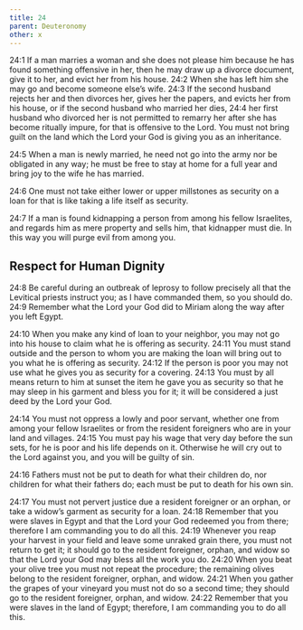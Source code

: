 ```yaml
---
title: 24
parent: Deuteronomy
other: x
---
```


<a name="24:1">24:1</a> If a man marries a woman and she does not please him because he has found something offensive in her, then he may draw up a divorce document, give it to her, and evict her from his house. <a name="24:2">24:2</a> When she has left him she may go and become someone else’s wife. <a name="24:3">24:3</a> If the second husband rejects her and then divorces her, gives her the papers, and evicts her from his house, or if the second husband who married her dies, <a name="24:4">24:4</a> her first husband who divorced her is not permitted to remarry her after she has become ritually impure, for that is offensive to the Lord. You must not bring guilt on the land which the Lord your God is giving you as an inheritance.

<a name="24:5">24:5</a> When a man is newly married, he need not go into the army nor be obligated in any way; he must be free to stay at home for a full year and bring joy to the wife he has married.

<a name="24:6">24:6</a> One must not take either lower or upper millstones as security on a loan for that is like taking a life itself as security.

<a name="24:7">24:7</a> If a man is found kidnapping a person from among his fellow Israelites, and regards him as mere property and sells him, that kidnapper must die. In this way you will purge evil from among you.

## Respect for Human Dignity

<a name="24:8">24:8</a> Be careful during an outbreak of leprosy to follow precisely all that the Levitical priests instruct you; as I have commanded them, so you should do. <a name="24:9">24:9</a> Remember what the Lord your God did to Miriam along the way after you left Egypt.

<a name="24:10">24:10</a> When you make any kind of loan to your neighbor, you may not go into his house to claim what he is offering as security. <a name="24:11">24:11</a> You must stand outside and the person to whom you are making the loan will bring out to you what he is offering as security. <a name="24:12">24:12</a> If the person is poor you may not use what he gives you as security for a covering. <a name="24:13">24:13</a> You must by all means return to him at sunset the item he gave you as security so that he may sleep in his garment and bless you for it; it will be considered a just deed by the Lord your God.

<a name="24:14">24:14</a> You must not oppress a lowly and poor servant, whether one from among your fellow Israelites or from the resident foreigners who are in your land and villages. <a name="24:15">24:15</a> You must pay his wage that very day before the sun sets, for he is poor and his life depends on it. Otherwise he will cry out to the Lord against you, and you will be guilty of sin.

<a name="24:16">24:16</a> Fathers must not be put to death for what their children do, nor children for what their fathers do; each must be put to death for his own sin.

<a name="24:17">24:17</a> You must not pervert justice due a resident foreigner or an orphan, or take a widow’s garment as security for a loan. <a name="24:18">24:18</a> Remember that you were slaves in Egypt and that the Lord your God redeemed you from there; therefore I am commanding you to do all this. <a name="24:19">24:19</a> Whenever you reap your harvest in your field and leave some unraked grain there, you must not return to get it; it should go to the resident foreigner, orphan, and widow so that the Lord your God may bless all the work you do. <a name="24:20">24:20</a> When you beat your olive tree you must not repeat the procedure; the remaining olives belong to the resident foreigner, orphan, and widow. <a name="24:21">24:21</a> When you gather the grapes of your vineyard you must not do so a second time; they should go to the resident foreigner, orphan, and widow. <a name="24:22">24:22</a> Remember that you were slaves in the land of Egypt; therefore, I am commanding you to do all this.
